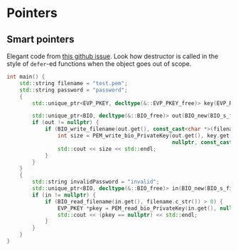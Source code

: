 # Pointers

## Smart pointers

Elegant code from [this github issue](https://github.com/openssl/openssl/issues/20855). Look how destructor is called in the style of `defer`-ed functions when the object goes out of scope.

```cpp
int main() {
    std::string filename = "test.pem";
    std::string password = "password";
    {
        std::unique_ptr<EVP_PKEY, decltype(&::EVP_PKEY_free)> key(EVP_RSA_gen(2048), ::EVP_PKEY_free);

        std::unique_ptr<BIO, decltype(&::BIO_free)> out(BIO_new(BIO_s_file()), ::BIO_free);
        if (out != nullptr) {
            if (BIO_write_filename(out.get(), const_cast<char *>(filename.c_str())) > 0) {
                int size = PEM_write_bio_PrivateKey(out.get(), key.get(), nullptr, nullptr, 0,
                                                    nullptr, const_cast<char *>(password.data()));
                std::cout << size << std::endl;
            }
        }
    }
    {
        std::string invalidPassword = "invalid";
        std::unique_ptr<BIO, decltype(&::BIO_free)> in(BIO_new(BIO_s_file()), ::BIO_free);
        if (in != nullptr) {
            if (BIO_read_filename(in.get(), filename.c_str()) > 0) {
                EVP_PKEY *pkey = PEM_read_bio_PrivateKey(in.get(), nullptr, nullptr, nullptr);
                std::cout << (pkey == nullptr) << std::endl;
            }
        }
    }
}
```
